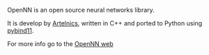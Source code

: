 OpenNN is an open source neural networks library.

It is develop by [Artelnics](https://www.artelnics.com/), written in C++ and ported to Python using [pybind11](https://github.com/pybind/pybind11).

For more info go to the [OpenNN web](www.opennn.net)